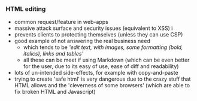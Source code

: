 ### HTML editing

- common request/feature in web-apps
- massive attack surface and security issues (equivalent to XSS) i
- prevents clients to protecting themselves (unless they can use CSP)
- good example of not answering the real business need
  - which tends to be _'edit text, with images, some formatting (bold, italics), links and tables'_
  - all these can be meet if using Markdown (which can be even better for the user, due to its easy of use, ease of diff and readability)
- lots of un-intended side-effects, for example with copy-and-paste
- trying to create 'safe html' is very dangerous due to the crazy stuff that HTML allows and the 'cleverness of some browsers' (which are able to fix broken HTML and Javascript)
